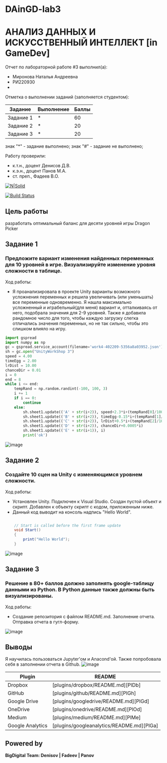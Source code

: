 # DAinGD-lab3
# АНАЛИЗ ДАННЫХ И ИСКУССТВЕННЫЙ ИНТЕЛЛЕКТ [in GameDev]
Отчет по лабораторной работе #3 выполнил(а):
- Миронова Наталья Андреевна
- РИ220930
- 
Отметка о выполнении заданий (заполняется студентом):

| Задание | Выполнение | Баллы |
| ------ | ------ | ------ |
| Задание 1 | * | 60 |
| Задание 2 | * | 20 |
| Задание 3 | * | 20 |

знак "*" - задание выполнено; знак "#" - задание не выполнено;

Работу проверили:
- к.т.н., доцент Денисов Д.В.
- к.э.н., доцент Панов М.А.
- ст. преп., Фадеев В.О.

[![N|Solid](https://cldup.com/dTxpPi9lDf.thumb.png)](https://nodesource.com/products/nsolid)

[![Build Status](https://travis-ci.org/joemccann/dillinger.svg?branch=master)](https://travis-ci.org/joemccann/dillinger)

## Цель работы
разработать оптимальный баланс для десяти уровней игры Dragon Picker

## Задание 1
### Предложите вариант изменения найденных переменных для 10 уровней в игре. Визуализируйте изменение уровня сложности в таблице.
Ход работы:
- Я проанализировала в проекте Unity варианты возможного усложнения переменных и решила увеличивать (или уменьшать) все переменные одновременно. Я нашла максимально усложненный и играбельный(для меня) вариант и, отталкиваясь от него, подобрала значения для 2-9 уровней. Также я добавила рандомное число для того, чтобы каждую загрузку слегка отличались значения переменных, но не так сильно, чтобы это слишком влияло на игру.

```py
import gspread
import numpy as np
gc = gspread.service_account(filename='work4-402209-5356a8a03952.json')
sh = gc.open("UnityWorkShop 3")
speed = 4.00
timeEgg = 2.00
lrDist = 10.00
chanceDir = 0.01
i = 0
end = 8
while i <= end:   
    tempRand = np.random.randint(-100, 100, 3)    
    i += 1
    if i == 0:
        continue
    else:        
        sh.sheet1.update(('A' + str(i+2)), speed+2.3*i+(tempRand[0]/1000))
        sh.sheet1.update(('B' + str(i+2)), timeEgg-0.15*i+(tempRand[1]/1000))
        sh.sheet1.update(('C' + str(i+2)), lrDist+0.5*i+(tempRand[2]/1000))
        sh.sheet1.update(('D' + str(i+2)), chanceDir+0.0005*i)
        sh.sheet1.update(('E' + str(i+1)), i)
        print('ok')
```
![image](https://github.com/knightalli/DAinGD-lab3/assets/127225486/6b4ddf02-7a79-489e-8555-17826b373248)


## Задание 2
###  Создайте 10 сцен на Unity с изменяющимся уровнем сложности. 
Ход работы:
- Установлен Unity. Подключен к Visual Studio. Создан пустой объект и скрипт. Добавлен к объекту скрипт с кодом, приложенным ниже. 
- Данный код выводит на консоль надпись "Hello World".

```cs

    // Start is called before the first frame update
    void Start()
    {
        print("Hello World");
    }
```
![image](https://github.com/knightalli/DAinGD-lab1/assets/127225486/74175403-9a9a-43b2-9e54-289e2d0897b2)


## Задание 3
### Решение в 80+ баллов должно заполнять google-таблицу данными из Python. В Python данные также должны быть визуализированы.
Ход работы:
- Создание репозитория с файлом README.md. Заполнение отчета. Отправка отчета в гугл-форму.
  
![image](https://github.com/knightalli/DAinGD-lab1/assets/127225486/56a94cfe-92dd-4c09-a66c-ee5f62057941)


## Выводы

Я научилась пользоваться Jupyter'ом и Anacond'ой. Также попробовала себя в заполнении отчета в Github. 
![image](https://github.com/knightalli/DAinGD-lab1/assets/127225486/e523c674-34fd-4aea-9fd7-88f575a08768)


| Plugin | README |
| ------ | ------ |
| Dropbox | [plugins/dropbox/README.md][PlDb] |
| GitHub | [plugins/github/README.md][PlGh] |
| Google Drive | [plugins/googledrive/README.md][PlGd] |
| OneDrive | [plugins/onedrive/README.md][PlOd] |
| Medium | [plugins/medium/README.md][PlMe] |
| Google Analytics | [plugins/googleanalytics/README.md][PlGa] |

## Powered by

**BigDigital Team: Denisov | Fadeev | Panov**

